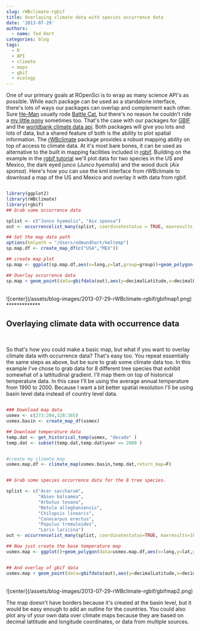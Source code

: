 ```yaml
---
slug: rWBclimate-rgbif
title: Overlaying climate data with species occurrence data
date: '2013-07-29'
authors:
  - name: Ted Hart
categories: blog
tags:
  - R
  - API
  - climate
  - maps
  - gbif
  - ecology
---
```


One of our primary goals at ROpenSci is to wrap as many science API's as possible.  While each package can be used as a standalone interface, there's lots of ways our packages can overlap and complement each other.  Sure [He-Man](http://www.youtube.com/watch?v=7yeA7a0uS3A) usually rode [Battle Cat](http://en.wikipedia.org/wiki/Battle_Cat), but there's no reason he couldn't ride a [my little pony](http://drawception.com/pub/panels/2012/5-14/swgpnXLCRm-8.png) sometimes too.  That's the case with our packages for [GBIF](http://www.gbif.org/) and the [worldbank climate data api](http://data.worldbank.org/developers/climate-data-api).  Both packages will give you lots and lots of data, but a shared feature of both is the ability to plot spatial information.  The [rWBclimate](https://github.com/ropensci/rWBclimate) package provides a robust mapping ability on top of access to climate data.  At it's most bare bones, it can be used as alternative to the built in mapping facilities included in [rgbif](https://github.com/ropensci/rgbif/).  Building on the example in the [rgbif tutorial](http://www.ropensci.org/tutorials/rgbif_tutorial.html#occurrencelist) we'll plot data for two species in the US and Mexico, the dark eyed junco (*Junco hyemalis*) and the wood duck (*Aix sponsa*).  Here's how you can use the kml interface from rWBclimate to download a map of the US and Mexico and overlay it with data from rgbif.
<br>

```r

library(ggplot2)
library(rWBclimate)
library(rgbif)
## Grab some occurrence data

splist <- c("Junco hyemalis", "Aix sponsa")
out <- occurrencelist_many(splist, coordinatestatus = TRUE, maxresults = 1000)

## Set the map data path
options(kmlpath = "/Users/edmundhart/kmltemp")
sp.map.df <- create_map_df(c("USA","MEX"))

## create map plot
sp.map <- ggplot(sp.map.df,aes(x=long,y=lat,group=group))+geom_polygon(fill="white",colour="black")+xlim(-130,-65)+ylim(12,50)

## Overlay occurrence data
sp.map + geom_point(data=gbifdata(out),aes(y=decimalLatitude,x=decimalLongitude,group=taxonName,colour=taxonName))

```

<br>
![center](/assets/blog-images/2013-07-29-rWBclimate-rgbif/gbifmap1.png)
*************
<br>

## Overlaying climate data with occurrence data

<br>

So that's how you could make a basic map, but what if you want to overlay climate data with occurrence data?  That's easy too.  You repeat essentially the same steps as above, but be sure to grab some climate data too. In this example I've chose to grab data for 8 different tree species that exhibit somewhat of a lattitudinal gradient.  I'll map them on top of historical temperature data.  In this case I'll be using the average annual temperature from 1990 to 2000.  Because I want a bit better spatial resolution I'll be using basin level data instead of country level data.

```r

### Download map data
usmex <- c(273:284,328:365)
usmex.basin <- create_map_df(usmex)

## Download temperature data
temp.dat <- get_historical_temp(usmex, "decade" )
temp.dat <- subset(temp.dat,temp.dat$year == 2000 )


#create my climate map
usmex.map.df <- climate_map(usmex.basin,temp.dat,return_map=F)


## Grab some species occurrence data for the 8 tree species.

splist <- c("Acer saccharum",
            "Abies balsamea",
            "Arbutus texana",
            "Betula alleghaniensis",
            "Chilopsis linearis",
            "Conocarpus erectus",
            "Populus tremuloides",
            "Larix laricina")
out <- occurrencelist_many(splist, coordinatestatus=TRUE, maxresults=1000, fixnames="match")

## Now just create the base temperature map
usmex.map <- ggplot()+geom_polygon(data=usmex.map.df,aes(x=long,y=lat,group=group,fill=data,alpha=.8))+scale_fill_continuous("Average annual \n temp: 1990-2000",low="yellow",high="red")+ guides(alpha=F)+theme_bw()


## And overlay of gbif data
usmex.map + geom_point(data=gbifdata(out),aes(y=decimalLatitude,x=decimalLongitude,group=taxonName,colour= taxonName)) + xlim(-125,-59)+ylim(5,55)

```

<br>
![center](/assets/blog-images/2013-07-29-rWBclimate-rgbif/gbifmap2.png)


The map doesn't have borders because it's created at the basin level, but it would be easy enough to add an outline for the countries.  You could also plot any of your own data over climate maps because they are based on decimal lattitude and longitude coordinates, or data from multiple sources.
